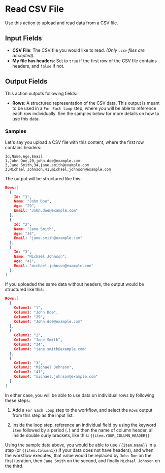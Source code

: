 ﻿# Read CSV File

Use this action to upload and read data from a CSV file.

## Input Fields
- **CSV File**: The CSV file you would like to read. *(Only `.csv` files are accepted)*.
- **My file has headers**: Set to `true` if the first row of the CSV file contains headers, and `false` if not.

## Output Fields
This action outputs following fields:
- **Rows**: A structured representation of the CSV data. This output is meant to be used in a `For Each Loop` step, where you will be able to reference each row individually. See the samples below for more details on how to use this data.

### Samples

Let's say you upload a CSV file with this content, where the first row contains headers:

```CSV
Id,Name,Age,Email
1,John Doe,29,john.doe@example.com
2,Jane Smith,34,jane.smith@example.com
3,Michael Johnson,41,michael.johnson@example.com
```

The output will be structured like this:

```JSON
Rows:[
  {
    Id: "1",
    Name: "John Doe",
    Age: "29",
    Email: "John.doe@example.com"
  },
  {
    Id: "2",
    Name: "Jane Smith",
    Age: "34",
    Email: "jane.smith@example.com"
  },
  {
    Id: "3",
    Name: "Michael Johnson",
    Age: "41",
    Email: "michael.johnson@example.com"
  }
]
```

If you uploaded the same data without headers, the output would be structured like this:

```JSON
Rows:[
  {
    Column1: "1",
    Column2: "John Doe",
    Column3: "29",
    Column4: "John.doe@example.com"
  },
  {
    Column1: "2",
    Column2: "Jane Smith",
    Column3: "34",
    Column4: "jane.smith@example.com"
  },
  {
    Column1: "3",
    Column2: "Michael Johnson",
    Column3: "41",
    Column4: "michael.johnson@example.com"
  }
]
```

In either case, you will be able to use data on individual rows by following these steps: 

  1. Add a `For Each Loop` step to the workflow, and select the `Rows` output from this step as the input list.

  2. Inside the loop step, reference an individual field by using the keyword `item` followed by a period (`.`) and then the name of column header, all inside double curly brackets, like this: `{{item.YOUR_COLUMN_HEADER}}`

Using the sample data above, you would be able to use `{{item.Name}}` in a step (or `{{item.Column1}}` if your data does not have headers), and when the workflow executes, that value would be replaced by `John Doe` on the first iteration, then `Jane Smith` on the second, and finally `Michael Johnson` on the third.
